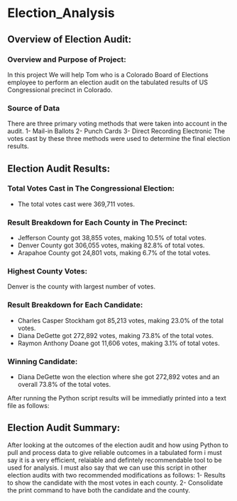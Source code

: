 # Election_Analysis

## Overview of Election Audit:
### Overview and Purpose of Project:
In this project We will help Tom who is a Colorado Board of Elections employee to perform an election audit on the tabulated results of US Congressional precinct in Colorado.

### Source of Data 
There are three primary voting methods that were taken into account in the audit.
1- Mail-in Ballots
2- Punch Cards
3- Direct Recording Electronic
The votes cast by these three methods were used to determine the final election results.

## Election Audit Results:

### Total Votes Cast in The Congressional Election:
- The total votes cast were 369,711 votes.

### Result Breakdown for Each County in The Precinct:
- Jefferson County got 38,855 votes, making 10.5% of total votes. 
- Denver County got 306,055 votes, making 82.8% of total votes. 
- Arapahoe County got 24,801 vots, making 6.7% of the total votes.

### Highest County Votes:
Denver is the county with largest number of votes.

### Result Breakdown for Each Candidate: 
- Charles Casper Stockham got 85,213 votes, making 23.0% of the total votes.
- Diana DeGette got 272,892 votes, making 73.8% of the total votes. 
- Raymon Anthony Doane got 11,606 votes, making 3.1% of total votes.

### Winning Candidate: 
- Diana DeGette won the election where she got 272,892 votes and an overall 73.8% of the total votes.  

After running the Python script results will be immediatly printed into a text file as follows: 

## Election Audit Summary:
After looking at the outcomes of the election audit and how using Python to pull and process data to give reliable outcomes in a tabulated form i must say it is a very efficient, relaiable and defintely recommendable tool to be used for analysis. I must also say that we can use this script in other election audits with two recommended modifications as follows:
1- Results to show the candidate with the most votes in each county.
2- Consolidate the print command to have both the candidate and the county.

